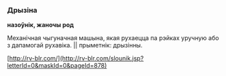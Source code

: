 ### Дрызіна
**назоўнік, жаночы род**

Механічная чыгуначная машына, якая рухаецца па рэйках уручную або з дапамогай рухавіка. || прыметнік: дрызінны.

<a rel="author">[http://rv-blr.com/](http://rv-blr.com/slounik.jsp?letterId=0&maskId=0&pageId=878)</a>

